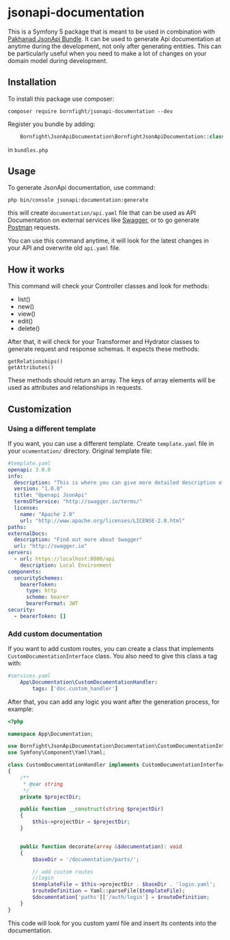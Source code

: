 # jsonapi-documentation

This is a Symfony 5 package that is meant to be used in combination with [Pakhanad JsonApi Bundle](https://github.com/paknahad/jsonapi-bundle).
It can be used to generate Api documentation at anytime during the development, not only after generating entities. This can be
particularly useful when you need to make a lot of changes on your domain model during development.

## Installation
To install this package use composer:
```
composer require bornfight/jsonapi-documentation --dev
```

Register you bundle by adding:
```php
    Bornfight\JsonApiDocumentation\BornfightJsonApiDocumentation::class => [ 'all' => true],
```
 in `bundles.php`
## Usage
To generate JsonApi documentation, use command:
```
php bin/console jsonapi:documentation:generate
```
this will create `documentation/api.yaml` file that can be used as API Documentation on external services like
[Swagger](https://swagger.io/), or to go generate [Postman](https://www.postman.com/) requests.

You can use this command anytime, it will look for the latest changes in your API and overwrite old ``api.yaml`` file.

## How it works

This command will check your Controller classes and look for methods:
- list()
- new()
- view()
- edit()
- delete()

After that, it will check for your Transformer and Hydrator classes to generate request and response schemas.
It expects these methods:
```
getRelationships()
getAttributes()
```
These methods should return an array. The keys of array elements will be used as attributes and relationships in requests.

## Customization

### Using a different template

If you want, you can use a different template. Create ``template.yaml`` file in your `ocumentation/` directory.
Original template file:
```yaml
#template.yaml
openapi: 3.0.0
info:
  description: "This is where you can give more detailed description of your API"
  version: "1.0.0"
  title: "Openapi JsonApi"
  termsOfService: "http://swagger.io/terms/"
  license:
    name: "Apache 2.0"
    url: "http://www.apache.org/licenses/LICENSE-2.0.html"
paths:
externalDocs:
  description: "Find out more about Swagger"
  url: "http://swagger.io"
servers:
  - url: https://localhost:8000/api
    description: Local Environment
components:
  securitySchemes:
    bearerToken:
      type: http
      scheme: bearer
      bearerFormat: JWT
security:
  - bearerToken: []
```

### Add custom documentation
If you want to add custom routes, you can create a class that implements
`CustomDocumentationInterface` class. You also need to give this class a tag with:
```yaml
#services.yaml
    App\Documentation\CustomDocumentationHandler:
        tags: ['doc.custom_handler']
```
After that, you can add any logic you want after the generation process, for example:
```php
<?php

namespace App\Documentation;

use Bornfight\JsonApiDocumentation\Documentation\CustomDocumentationInterface;
use Symfony\Component\Yaml\Yaml;

class CustomDocumentationHandler implements CustomDocumentationInterface
{
    /**
     * @var string
     */
    private $projectDir;

    public function __construct(string $projectDir)
    {
        $this->projectDir = $projectDir;
    }


    public function decorate(array &$documentation): void
    {
        $baseDir = '/documentation/parts/';

        // add custom routes
        //login
        $templateFile = $this->projectDir . $baseDir . 'login.yaml';
        $routeDefinition = Yaml::parseFile($templateFile);
        $documentation['paths']['/auth/login'] = $routeDefinition;
    }
}
```
This code will look for you custom yaml file and insert its contents into the documentation.